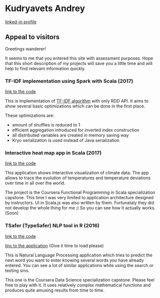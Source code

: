 # Kudryavets Andrey
[linked-in profile](https://www.linkedin.com/in/akudryavets)

## Appeal to visitors
Greetings wanderer! 

It seems to me that you entered this site with assessment purposes. Hope that this short description of my projects will save you a little time and will help to find relevant information quickly.


### TF-IDF implementation using Spark with Scala (2017)
[link to the code](https://github.com/Kudryavets/tf-idf-spark-scala)

This is implementation of [TF-IDF algorithm](https://en.wikipedia.org/wiki/Tf%E2%80%93idf) with only RDD API. It aims to show several basic optimizations which can be done in the first place. 

These optimizations are:
* amount of shuffles is reduced to 1
* efficient aggregation introduced for inverted index construction
* all distributed variables are created in memory saving way
* Kryo serialization is used instead of Java serialization


### Interactive heat map app in Scala (2017)
[link to the code](https://github.com/Kudryavets/interactive-heat-map-app-scala)

This application shows interactive visualization of climate data. The app allows to trace the evolution of temperatures and temperature deviations over time in all over the world. 

The project is the Coursera Functional Programming in Scala specialization capstone. This time I was very limited to application architecture designed by instructors. UI in Scala.js was also written by them. Fortunataly they did not develop the whole thing for me ;) So you can see how it actually works. (Soon)


### TSafer (TypeSafer) NLP tool in R (2016)
[link to the code](https://github.com/Kudryavets/typesafer-nlp-r)

[linc to the application](https://kudryavets.shinyapps.io/TSafer/) (Give it time to load please)

This is Natural Language Processing application which tries to predict the next word you want to enter knowing several words you have already entered. You can see a lot of similar applications while using the search or texting sms. 

This one is the Coursera Data Science specialization capstone. Please feel free to play with it. It uses relatively complex mathematical functions and produces quite amusing results from time to time.


